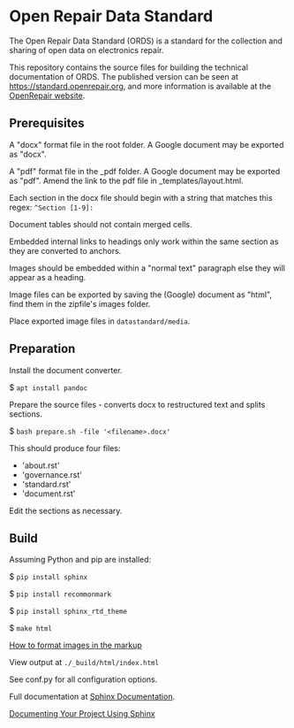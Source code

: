 # Open Repair Data Standard

The Open Repair Data Standard (ORDS) is a standard for the collection and sharing of open data on electronics repair.  

This repository contains the source files for building the technical documentation of ORDS.  The published version can be seen at https://standard.openrepair.org, and more information is available at the [OpenRepair website](https://openrepair.org/open-data/open-standard/).


## Prerequisites

A "docx" format file in the root folder. A Google document may be exported as "docx".

A "pdf" format file in the _pdf folder. A Google document may be exported as "pdf". 
Amend the link to the pdf file in _templates/layout.html.

Each section in the docx file should begin with a string that matches this regex: `^Section [1-9]: ` 

Document tables should not contain merged cells.

Embedded internal links to headings only work within the same section as they are converted to anchors.

Images should be embedded within a "normal text" paragraph else they will appear as a heading.

Image files can be exported by saving the (Google) document as "html", find them in the zipfile's images folder.

Place exported image files in `datastandard/media`. 

## Preparation

Install the document converter.

$ `apt install pandoc`

Prepare the source files - converts docx to restructured text and splits sections.

$ `bash prepare.sh -file '<filename>.docx'`

This should produce four files:

* 'about.rst'
* 'governance.rst'
* 'standard.rst'
* 'document.rst'

Edit the sections as necessary.

## Build

Assuming Python and pip are installed:

$ `pip install sphinx`

$ `pip install recommonmark`

$ `pip install sphinx_rtd_theme`

$ `make html`

[How to format images in the markup](https://www.sphinx-doc.org/en/master/usage/restructuredtext/basics.html#images)

View output at `./_build/html/index.html`

See conf.py for all configuration options.

Full documentation at [Sphinx Documentation](https://www.sphinx-doc.org/en/master/).

[Documenting Your Project Using Sphinx](https://pythonhosted.org/an_example_pypi_project/sphinx.html)

